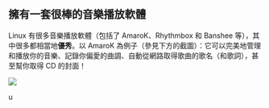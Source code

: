 ﻿<?php require("../../entete.php"); ?> <?php require("../../base.php"); ?> <?php require("../../fonctions.php"); ?>

<div id="corps">

<h2>擁有一套很棒的音樂播放軟體</h2>

<p>Linux 有很多音樂播放軟體（包括了 AmaroK、Rhythmbox 和 Banshee 等），其中很多都相當地<b>優秀</b>。以 AmaroK 為例子（參見下方的截圖）：它可以完美地管理和播放你的音樂、記錄你偏愛的曲調、自動從網路取得歌曲的歌名（和歌詞），甚至幫你取得 CD 的封面！</p>

<img src="Images/amarok.png" />

</div>


u